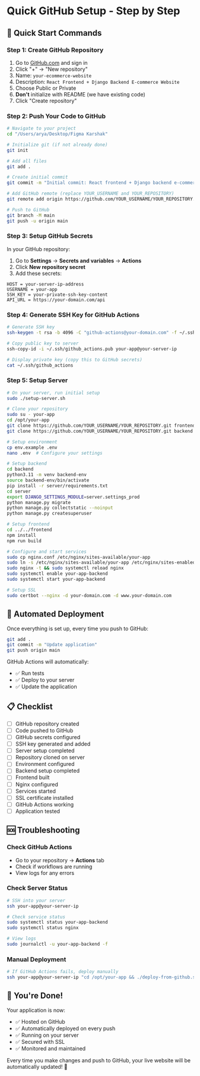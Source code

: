 # Quick GitHub Setup - Step by Step

## 🚀 Quick Start Commands

### Step 1: Create GitHub Repository
1. Go to [GitHub.com](https://github.com) and sign in
2. Click "+" → "New repository"
3. Name: `your-ecommerce-website`
4. Description: `React Frontend + Django Backend E-commerce Website`
5. Choose Public or Private
6. **Don't** initialize with README (we have existing code)
7. Click "Create repository"

### Step 2: Push Your Code to GitHub

```bash
# Navigate to your project
cd "/Users/arya/Desktop/Figma Karshak"

# Initialize git (if not already done)
git init

# Add all files
git add .

# Create initial commit
git commit -m "Initial commit: React frontend + Django backend e-commerce website"

# Add GitHub remote (replace YOUR_USERNAME and YOUR_REPOSITORY)
git remote add origin https://github.com/YOUR_USERNAME/YOUR_REPOSITORY.git

# Push to GitHub
git branch -M main
git push -u origin main
```

### Step 3: Setup GitHub Secrets

In your GitHub repository:
1. Go to **Settings** → **Secrets and variables** → **Actions**
2. Click **New repository secret**
3. Add these secrets:

```
HOST = your-server-ip-address
USERNAME = your-app
SSH_KEY = your-private-ssh-key-content
API_URL = https://your-domain.com/api
```

### Step 4: Generate SSH Key for GitHub Actions

```bash
# Generate SSH key
ssh-keygen -t rsa -b 4096 -C "github-actions@your-domain.com" -f ~/.ssh/github_actions

# Copy public key to server
ssh-copy-id -i ~/.ssh/github_actions.pub your-app@your-server-ip

# Display private key (copy this to GitHub secrets)
cat ~/.ssh/github_actions
```

### Step 5: Setup Server

```bash
# On your server, run initial setup
sudo ./setup-server.sh

# Clone your repository
sudo su - your-app
cd /opt/your-app
git clone https://github.com/YOUR_USERNAME/YOUR_REPOSITORY.git frontend
git clone https://github.com/YOUR_USERNAME/YOUR_REPOSITORY.git backend

# Setup environment
cp env.example .env
nano .env  # Configure your settings

# Setup backend
cd backend
python3.11 -m venv backend-env
source backend-env/bin/activate
pip install -r server/requirements.txt
cd server
export DJANGO_SETTINGS_MODULE=server.settings_prod
python manage.py migrate
python manage.py collectstatic --noinput
python manage.py createsuperuser

# Setup frontend
cd ../../frontend
npm install
npm run build

# Configure and start services
sudo cp nginx.conf /etc/nginx/sites-available/your-app
sudo ln -s /etc/nginx/sites-available/your-app /etc/nginx/sites-enabled/
sudo nginx -t && sudo systemctl reload nginx
sudo systemctl enable your-app-backend
sudo systemctl start your-app-backend

# Setup SSL
sudo certbot --nginx -d your-domain.com -d www.your-domain.com
```

## 🔄 Automated Deployment

Once everything is set up, every time you push to GitHub:

```bash
git add .
git commit -m "Update application"
git push origin main
```

GitHub Actions will automatically:
- ✅ Run tests
- ✅ Deploy to your server
- ✅ Update the application

## 📋 Checklist

- [ ] GitHub repository created
- [ ] Code pushed to GitHub
- [ ] GitHub secrets configured
- [ ] SSH key generated and added
- [ ] Server setup completed
- [ ] Repository cloned on server
- [ ] Environment configured
- [ ] Backend setup completed
- [ ] Frontend built
- [ ] Nginx configured
- [ ] Services started
- [ ] SSL certificate installed
- [ ] GitHub Actions working
- [ ] Application tested

## 🆘 Troubleshooting

### Check GitHub Actions
- Go to your repository → **Actions** tab
- Check if workflows are running
- View logs for any errors

### Check Server Status
```bash
# SSH into your server
ssh your-app@your-server-ip

# Check service status
sudo systemctl status your-app-backend
sudo systemctl status nginx

# View logs
sudo journalctl -u your-app-backend -f
```

### Manual Deployment
```bash
# If GitHub Actions fails, deploy manually
ssh your-app@your-server-ip "cd /opt/your-app && ./deploy-from-github.sh"
```

## 🎉 You're Done!

Your application is now:
- ✅ Hosted on GitHub
- ✅ Automatically deployed on every push
- ✅ Running on your server
- ✅ Secured with SSL
- ✅ Monitored and maintained

Every time you make changes and push to GitHub, your live website will be automatically updated! 🚀
